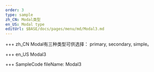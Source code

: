 ```yaml
--- 
order: 3
type: sample
zh_CN: Modal类型
en_US: Modal type
editUrl: $BASE/docs/pages/menu/md/Modal3.md
---
```


+++ zh_CN
 Modal有三种类型可供选择： primary, secondary, simple。

+++ en_US
Modal3

+++ SampleCode
fileName: Modal3

